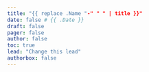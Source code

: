 ```yaml
---
title: "{{ replace .Name "-" " " | title }}"
date: false # {{ .Date }}
draft: false
pager: false
author: false
toc: true
lead: "Change this lead"
authorbox: false
---
```












